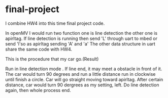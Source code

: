 # final-project

I combine HW4 into this time final project code.

In openMV I would run two function one is line detection the other one is apirltag.
If line detection is running then send 'L' through uart to mbed or send 'l'so as apirltag sending 'A' and 'a'
The other data structure in uart share the same code with HW4. 

This is the procedure that my car go.(Result)

Run in line detection mode . If line end, it may meet a obstacle in front of it.
The car would turn 90 degrees and run a little distance  run in clockwise until finish a circle.
Car will go straight moving toward apirltag. After certain distance, car would turn 90 dergrees as my setting, left.
Do line detection again, then whole process end.
